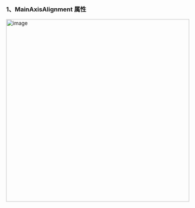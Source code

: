 ### 1、MainAxisAlignment 属性

<img width="497" alt="image" src="https://user-images.githubusercontent.com/17560388/223296918-e458fd22-209f-47ce-8de0-bd7e85020ec0.png">
